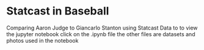 # Statcast in Baseball
Comparing Aaron Judge to Giancarlo Stanton using Statcast Data
to to view the jupyter notebook click on the .ipynb file
the other files are datasets and photos used in the notebook
